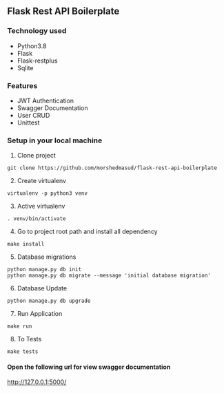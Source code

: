## Flask Rest API Boilerplate

### Technology used
* Python3.8
* Flask
* Flask-restplus
* Sqlite

### Features
* JWT Authentication 
* Swagger Documentation
* User CRUD
* Unittest

### Setup in your local machine
1. Clone project
```
git clone https://github.com/morshedmasud/flask-rest-api-boilerplate
```
2. Create virtualenv
```
virtualenv -p python3 venv
```
3. Active virtualenv
```
. venv/bin/activate
```
4. Go to project root path and install all dependency
```shell script
make install
```
5. Database migrations
```shell script
python manage.py db init
python manage.py db migrate --message 'initial database migration'
```
6. Database Update
```shell script
python manage.py db upgrade
```
7. Run Application
```shell script
make run
```
8. To Tests
```shell script
make tests
```

#### Open the following url for view swagger documentation
http://127.0.0.1:5000/
